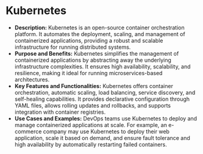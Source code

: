 # Kubernetes

-   **Description:** Kubernetes is an open-source container orchestration platform. It automates the deployment, scaling, and management of containerized applications, providing a robust and scalable infrastructure for running distributed systems.
-   **Purpose and Benefits:** Kubernetes simplifies the management of containerized applications by abstracting away the underlying infrastructure complexities. It ensures high availability, scalability, and resilience, making it ideal for running microservices-based architectures.
-   **Key Features and Functionalities:** Kubernetes offers container orchestration, automatic scaling, load balancing, service discovery, and self-healing capabilities. It provides declarative configuration through YAML files, allows rolling updates and rollbacks, and supports integration with container registries.
-   **Use Cases and Examples:** DevOps teams use Kubernetes to deploy and manage containerized applications at scale. For example, an e-commerce company may use Kubernetes to deploy their web application, scale it based on demand, and ensure fault tolerance and high availability by automatically restarting failed containers.
